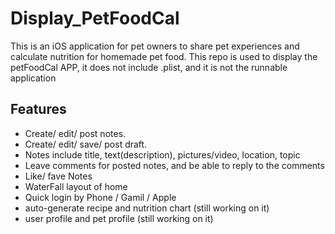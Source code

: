 # Display_PetFoodCal
This is an iOS application for pet owners to share pet experiences and calculate nutrition for homemade pet food.
This repo is used to display the petFoodCal APP, it does not include .plist, and it is not the runnable application

## Features
- Create/ edit/ post notes.
- Create/ edit/ save/ post  draft.
- Notes include title, text(description), pictures/video, location, topic
- Leave comments for posted notes, and be able to reply to the comments
- Like/ fave Notes 
- WaterFall layout of home
- Quick login by Phone / Gamil / Apple
- auto-generate recipe and nutrition chart (still working on it)
- user profile and pet profile (still working on it)
